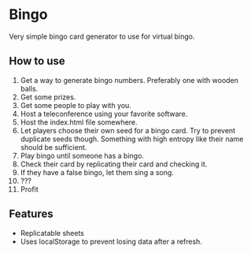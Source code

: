 # Bingo

Very simple bingo card generator to use for virtual bingo.

## How to use

1. Get a way to generate bingo numbers. Preferably one with wooden balls.
2. Get some prizes.
3. Get some people to play with you.
4. Host a teleconference using your favorite software.
5. Host the index.html file somewhere.
6. Let players choose their own seed for a bingo card. Try to prevent duplicate seeds
   though. Something with high entropy like their name should be sufficient.
7. Play bingo until someone has a bingo.
8. Check their card by replicating their card and checking it.
9. If they have a false bingo, let them sing a song.
10. ???
11. Profit

## Features

- Replicatable sheets
- Uses localStorage to prevent losing data after a refresh.
